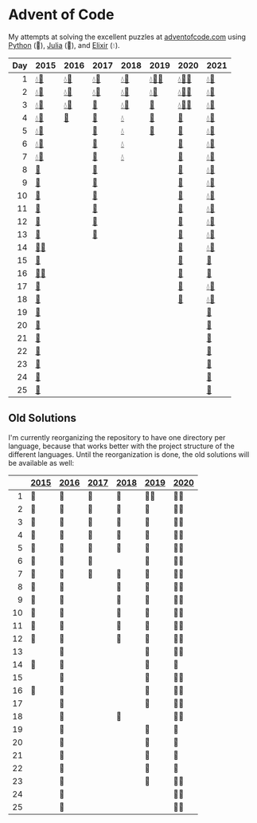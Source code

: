 # Advent of Code

My attempts at solving the excellent puzzles at [adventofcode.com](http://adventofcode.com/) using [Python](python/) (🐍), [Julia](julia/) (🍡), and [Elixir](elixir/) (💧).

|   Day | 2015                                                                                                                       | 2016                                                                                           | 2017                                                                                 | 2018                                                                                                 | 2019                                                                                                                                                                     | 2020                                                                                                                        | 2021                                                                                         |
|------:|:---------------------------------------------------------------------------------------------------------------------------|:-----------------------------------------------------------------------------------------------|:-------------------------------------------------------------------------------------|:-----------------------------------------------------------------------------------------------------|:-------------------------------------------------------------------------------------------------------------------------------------------------------------------------|:----------------------------------------------------------------------------------------------------------------------------|:---------------------------------------------------------------------------------------------|
|     1 | [💧](elixir/lib/2015/01_not_quite_lisp)[🐍](python/2015/01_not_quite_lisp)                                                 | [💧](elixir/lib/2016/01_no_time_for_a_taxicab)[🐍](python/2016/01_no_time_for_a_taxicab)       | [💧](elixir/lib/2017/01_inverse_captcha)[🐍](python/2017/01_inverse_captcha)         | [💧](elixir/lib/2018/01_chronal_calibration)[🐍](python/2018/01_chronal_calibration)                 | [💧](elixir/lib/2019/01_the_tyranny_of_the_rocket_equation)[🍡](julia/2019/01_the_tyranny_of_the_rocket_equation)[🐍](python/2019/01_the_tyranny_of_the_rocket_equation) | [💧](elixir/lib/2020/01_report_repair)[🍡](julia/2020/01_report_repair)[🐍](python/2020/01_report_repair)                   | [💧](elixir/lib/2021/01_sonar_sweep)[🐍](python/2021/01_sonar_sweep)                         |
|     2 | [💧](elixir/lib/2015/02_i_was_told_there_would_be_no_math)[🐍](python/2015/02_i_was_told_there_would_be_no_math)           | [💧](elixir/lib/2016/02_bathroom_security)[🐍](python/2016/02_bathroom_security)               | [💧](elixir/lib/2017/02_corruption_checksum)[🐍](python/2017/02_corruption_checksum) | [💧](elixir/lib/2018/02_inventory_management_system)[🐍](python/2018/02_inventory_management_system) | [💧](elixir/lib/2019/02_1202_program_alarm)[🐍](python/2019/02_1202_program_alarm)                                                                                       | [💧](elixir/lib/2020/02_password_philosophy)[🍡](julia/2020/02_password_philosophy)[🐍](python/2020/02_password_philosophy) | [💧](elixir/lib/2021/02_dive)[🐍](python/2021/02_dive)                                       |
|     3 | [💧](elixir/lib/2015/03_perfectly_spherical_houses_in_a_vacuum)[🐍](python/2015/03_perfectly_spherical_houses_in_a_vacuum) | [💧](elixir/lib/2016/03_squares_with_three_sides)[🐍](python/2016/03_squares_with_three_sides) | [🐍](python/2017/03_spiral_memory)                                                   | [💧](elixir/lib/2018/03_no_matter_how_you_slice_it)[🐍](python/2018/03_no_matter_how_you_slice_it)   | [🐍](python/2019/03_crossed_wires)                                                                                                                                       | [💧](elixir/lib/2020/03_toboggan_trajectory)[🍡](julia/2020/03_toboggan_trajectory)[🐍](python/2020/03_toboggan_trajectory) | [💧](elixir/lib/2021/03_binary_diagnostic)[🐍](python/2021/03_binary_diagnostic)             |
|     4 | [💧](elixir/lib/2015/04_the_ideal_stocking_stuffer)[🐍](python/2015/04_the_ideal_stocking_stuffer)                         | [🐍](python/2016/04_security_through_obscurity)                                                | [🐍](python/2017/04_high-entropy_passphrases)                                        | [💧](elixir/lib/2018/04_repose_record)                                                               | [🐍](python/2019/04_secure_container)                                                                                                                                    | [🐍](python/2020/04_passport_processing)                                                                                    | [💧](elixir/lib/2021/04_giant_squid)[🐍](python/2021/04_giant_squid)                         |
|     5 | [💧](elixir/lib/2015/05_doesnt_he_have_intern-elves_for_this)[🐍](python/2015/05_doesnt_he_have_intern-elves_for_this)     |                                                                                                | [🐍](python/2017/05_a_maze_of_twisty_trampolines_all_alike)                          | [💧](elixir/lib/2018/05_alchemical_reduction)                                                        | [🐍](python/2019/05_sunny_with_a_chance_of_asteroids)                                                                                                                    | [🐍](python/2020/05_binary_boarding)                                                                                        | [💧](elixir/lib/2021/05_hydrothermal_venture)[🐍](python/2021/05_hydrothermal_venture)       |
|     6 | [💧](elixir/lib/2015/06_probably_a_fire_hazard)[🐍](python/2015/06_probably_a_fire_hazard)                                 |                                                                                                | [🐍](python/2017/06_memory_reallocation)                                             | [💧](elixir/lib/2018/06_chronal_coordinates)                                                         |                                                                                                                                                                          | [🐍](python/2020/06_custom_customs)                                                                                         | [💧](elixir/lib/2021/06_lanternfish)[🐍](python/2021/06_lanternfish)                         |
|     7 | [💧](elixir/lib/2015/07_some_assembly_required)[🐍](python/2015/07_some_assembly_required)                                 |                                                                                                | [🐍](python/2017/07_recursive_circus)                                                | [💧](elixir/lib/2018/07_the_sum_of_its_parts)                                                        |                                                                                                                                                                          | [🐍](python/2020/07_handy_haversacks)                                                                                       | [💧](elixir/lib/2021/07_the_treachery_of_whales)[🐍](python/2021/07_the_treachery_of_whales) |
|     8 | [🐍](python/2015/08_matchsticks)                                                                                           |                                                                                                | [🐍](python/2017/08_i_heard_you_like_registers)                                      |                                                                                                      |                                                                                                                                                                          | [🐍](python/2020/08_handheld_halting)                                                                                       | [💧](elixir/lib/2021/08_seven_segment_search)[🐍](python/2021/08_seven_segment_search)       |
|     9 | [🐍](python/2015/09_all_in_a_single_night)                                                                                 |                                                                                                | [🐍](python/2017/09_stream_processing)                                               |                                                                                                      |                                                                                                                                                                          | [🐍](python/2020/09_encoding_error)                                                                                         | [💧](elixir/lib/2021/09_smoke_basin)[🐍](python/2021/09_smoke_basin)                         |
|    10 | [🐍](python/2015/10_elves_look_elves_say)                                                                                  |                                                                                                | [🐍](python/2017/10_knot_hash)                                                       |                                                                                                      |                                                                                                                                                                          | [🐍](python/2020/10_adapter_array)                                                                                          | [💧](elixir/lib/2021/10_syntax_scoring)[🐍](python/2021/10_syntax_scoring)                   |
|    11 | [🐍](python/2015/11_corporate_policy)                                                                                      |                                                                                                | [🐍](python/2017/11_hex_ed)                                                          |                                                                                                      |                                                                                                                                                                          | [🐍](python/2020/11_seating_system)                                                                                         | [💧](elixir/lib/2021/11_dumbo_octopus)[🐍](python/2021/11_dumbo_octopus)                     |
|    12 | [🐍](python/2015/12_jsabacusframework_io)                                                                                  |                                                                                                | [🐍](python/2017/12_digital_plumber)                                                 |                                                                                                      |                                                                                                                                                                          | [🐍](python/2020/12_rain_risk)                                                                                              | [💧](elixir/lib/2021/12_passage_pathing)[🐍](python/2021/12_passage_pathing)                 |
|    13 | [🐍](python/2015/13_knights_of_the_dinner_table)                                                                           |                                                                                                | [🐍](python/2017/13_packet_scanners)                                                 |                                                                                                      |                                                                                                                                                                          | [🐍](python/2020/13_shuttle_search)                                                                                         | [💧](elixir/lib/2021/13_transparent_origami)[🐍](python/2021/13_transparent_origami)         |
|    14 | [🍡](julia/2015/14_reindeer_olympics)[🐍](python/2015/14_reindeer_olympics)                                                |                                                                                                |                                                                                      |                                                                                                      |                                                                                                                                                                          | [🐍](python/2020/14_docking_data)                                                                                           | [💧](elixir/lib/2021/14_extended_polymerization)[🐍](python/2021/14_extended_polymerization) |
|    15 | [🐍](python/2015/15_science_for_hungry_people)                                                                             |                                                                                                |                                                                                      |                                                                                                      |                                                                                                                                                                          | [🐍](python/2020/15_rambunctious_recitation)                                                                                | [🐍](python/2021/15_chiton)                                                                  |
|    16 | [🍡](julia/2015/16_aunt_sue)[🐍](python/2015/16_aunt_sue)                                                                  |                                                                                                |                                                                                      |                                                                                                      |                                                                                                                                                                          | [🐍](python/2020/16_ticket_translation)                                                                                     | [🐍](python/2021/16_packet_decoder)                                                          |
|    17 | [🐍](python/2015/17_no_such_thing_as_too_much)                                                                             |                                                                                                |                                                                                      |                                                                                                      |                                                                                                                                                                          | [🐍](python/2020/17_conway_cubes)                                                                                           | [💧](elixir/lib/2021/17_trick_shot)[🐍](python/2021/17_trick_shot)                           |
|    18 | [🐍](python/2015/18_like_a_gif_for_your_yard)                                                                              |                                                                                                |                                                                                      |                                                                                                      |                                                                                                                                                                          | [🐍](python/2020/18_operation_order)                                                                                        | [💧](elixir/lib/2021/18_snailfish)[🐍](python/2021/18_snailfish)                             |
|    19 | [🐍](python/2015/19_medicine_for_rudolph)                                                                                  |                                                                                                |                                                                                      |                                                                                                      |                                                                                                                                                                          |                                                                                                                             | [🐍](python/2021/19_beacon_scanner)                                                          |
|    20 | [🐍](python/2015/20_infinite_elves_and_infinite_houses)                                                                    |                                                                                                |                                                                                      |                                                                                                      |                                                                                                                                                                          |                                                                                                                             | [🐍](python/2021/20_trench_map)                                                              |
|    21 | [🐍](python/2015/21_rpg_simulator_20xx)                                                                                    |                                                                                                |                                                                                      |                                                                                                      |                                                                                                                                                                          |                                                                                                                             | [🐍](python/2021/21_dirac_dice)                                                              |
|    22 | [🐍](python/2015/22_wizard_simulator_20xx)                                                                                 |                                                                                                |                                                                                      |                                                                                                      |                                                                                                                                                                          |                                                                                                                             | [🐍](python/2021/22_reactor_reboot)                                                          |
|    23 | [🐍](python/2015/23_opening_the_turing_lock)                                                                               |                                                                                                |                                                                                      |                                                                                                      |                                                                                                                                                                          |                                                                                                                             | [🐍](python/2021/23_amphipod)                                                                |
|    24 | [🐍](python/2015/24_it_hangs_in_the_balance)                                                                               |                                                                                                |                                                                                      |                                                                                                      |                                                                                                                                                                          |                                                                                                                             | [🐍](python/2021/24_arithmetic_logic_unit)                                                   |
|    25 | [🐍](python/2015/25_let_it_snow)                                                                                           |                                                                                                |                                                                                      |                                                                                                      |                                                                                                                                                                          |                                                                                                                             | [🐍](python/2021/25_sea_cucumber)                                                            |

## Old Solutions

I'm currently reorganizing the repository to have one directory per language, because that works better with the project structure of the different languages. Until the reorganization is done, the old solutions will be available as well:

|      | [2015](old/2015/) | [2016](old/2016/) | [2017](old/2017/) | [2018](old/2018/) | [2019](old/2019/) | [2020](old/2020/) |
| ---: | ------------- | ------------- | ------------- | ------------- | ------------- | ------------- |
|    1 | 🐍             | 🐍             | 🐍             | 🐍             | 🐍🍡            | 🐍🍡            |
|    2 | 🐍             | 🐍             | 🐍             | 🐍             | 🐍             | 🐍🍡            |
|    3 | 🐍             | 🐍             | 🐍             | 🐍             | 🐍             | 🐍🍡            |
|    4 | 🐍             | 🐍             | 🐍             | 🐍             | 🐍             | 🐍🍡            |
|    5 | 🐍             | 🐍             | 🐍             | 🐍             | 🐍             | 🐍🍡            |
|    6 | 🐍             | 🐍             | 🐍             |               | 🐍             | 🐍🍡            |
|    7 | 🐍             | 🐍             | 🐍             | 🐍             | 🐍             | 🐍🍡            |
|    8 | 🐍             | 🐍             |               | 🐍             | 🐍             | 🐍🍡            |
|    9 | 🐍             | 🐍             |               | 🐍             | 🐍             | 🐍🍡            |
|   10 | 🐍             | 🐍             |               | 🐍             | 🐍             | 🐍🍡            |
|   11 | 🐍             | 🐍             |               | 🐍             | 🐍             | 🐍🍡            |
|   12 | 🐍             | 🐍             |               | 🐍             | 🐍             | 🐍🍡            |
|   13 |               | 🐍             |               |               | 🐍             | 🐍🍡            |
|   14 | 🍡             | 🐍             |               |               | 🐍             | 🐍             |
|   15 |               | 🐍             |               |               | 🐍             | 🐍🍡            |
|   16 | 🍡             | 🐍             |               |               | 🐍             | 🐍🍡            |
|   17 |               | 🐍             |               |               | 🐍             | 🐍🍡            |
|   18 |               | 🐍             |               | 🐍             |               | 🐍🍡            |
|   19 |               | 🐍             |               |               | 🐍             | 🐍             |
|   20 |               | 🐍             |               |               | 🐍             | 🍡             |
|   21 |               | 🐍             |               |               | 🐍             | 🍡             |
|   22 |               | 🐍             |               |               | 🐍             | 🍡             |
|   23 |               | 🐍             |               |               | 🐍             | 🐍🍡            |
|   24 |               | 🐍             |               |               |               | 🐍🍡            |
|   25 |               | 🐍             |               |               |               | 🐍🍡            |
